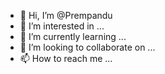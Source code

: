 - 👋 Hi, I’m @Prempandu
- 👀 I’m interested in ...
- 🌱 I’m currently learning ...
- 💞️ I’m looking to collaborate on ...
- 📫 How to reach me ...

<!---
Prempandu/Prempandu is a ✨ special ✨ repository because its `README.md` (this file) appears on your GitHub profile.
You can click the Preview link to take a look at your changes.
--->
